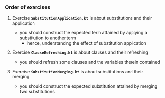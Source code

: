 
### Order of exercises

1. Exercise **`SubstitutionApplication.kt`** is about substitutions and their application
    - you should construct the expected term attained by applying a substitution to another term
        + hence, understanding the effect of substitution application

2. Exercise **`ClauseRefreshing.kt`** is about clauses and their refreshing
   - you should refresh some clauses and the variables therein contained

3. Exercise **`SubstitutionMerging.kt`** is about substitutions and their merging
   - you should construct the expected substitution attained by merging two substitutions
